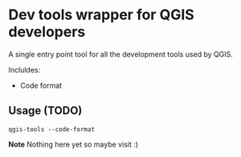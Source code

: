 # Dev tools wrapper for QGIS developers

A single entry point tool for all the development tools used by QGIS.

Incluldes:
 - Code format

## Usage (TODO)

`qgis-tools --code-format`

**Note** Nothing here yet so maybe visit  :)